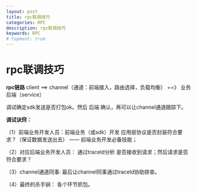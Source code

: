 ```yaml
---
layout: post
title: rpc联调技巧
categories: RPC
description: rpc联调技巧
keywords: RPC
# topmost: true
---
```


# rpc联调技巧

**rpc链路**
client ==>  channel（通道：前端接入，路由选择，负载均衡） ==》 业务后端（service）


调试确定sdk发送是否打包ok。然后 后端 确认，再可以让channel通道跟踪下。

**调试诀窍：**

（1）前端业务开发人员：前端业务（或sdk）开发  应用层协议是否封装符合要求？（保证数据发送出去） —— 前端业务开发必备技能；

（2）对应后端业务开发人员： 通过traceId分析 是否接收到请求；然后请求是否符合要求？

（3）channel通道同事: 最后让channel同事通过traceId协助排查。

（4）最终的杀手锏： 各个环节抓包。
